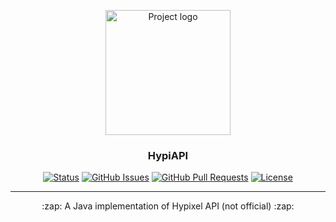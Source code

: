 <p align="center">
 <img width=200px src="https://img.cleymax.fr/private/icons-hypixel.png" alt="Project logo"></a>
</p>

<h3 align="center">HypiAPI</h3>

<div align="center">

  [![Status](https://img.shields.io/badge/status-active-success.svg)]() 
  [![GitHub Issues](https://img.shields.io/github/issues/Cleymax/HypiAPI.svg)](https://github.com/Cleymax/HypiAPI/issues)
  [![GitHub Pull Requests](https://img.shields.io/github/issues-pr/Cleymax/HypiAPI.svg)](https://github.com/Cleymax/HypiAPI/pulls)
  [![License](https://img.shields.io/badge/license-MIT-blue.svg)](/LICENSE)

</div>

---

<p align="center"> :zap: A Java implementation of Hypixel API (not official) :zap:
    <br> 
</p>
